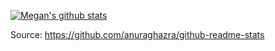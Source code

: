 [![Megan's github stats](https://github-readme-stats.vercel.app/api?username=megancooper)](https://github.com/anuraghazra/github-readme-stats)

Source: https://github.com/anuraghazra/github-readme-stats

